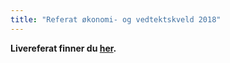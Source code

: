 ```yaml
---
title: "Referat økonomi- og vedtektskveld 2018"
---
```


**Livereferat finner du [her](https://docs.google.com/document/d/1RlT9Y-nIyIPeZ5x49nc7nGsaYgDIkQx_NJYui13by9M/edit?usp=sharing).**